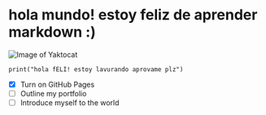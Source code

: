 # hola mundo! estoy feliz de aprender markdown :)

![Image of Yaktocat](https://octodex.github.com/images/yaktocat.png)

```
print("hola fELI! estoy lavurando aprovame plz")
```


- [x] Turn on GitHub Pages
- [ ] Outline my portfolio
- [ ] Introduce myself to the world
